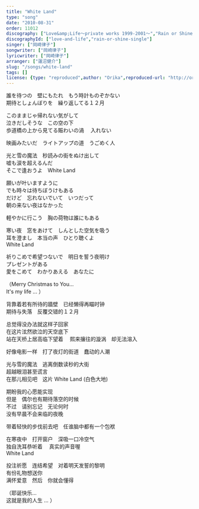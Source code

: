 ```yaml
---
title: "White Land"
type: "song"
date: "2010-08-31"
order: 11012
discography: ["Love&amp;Life〜private works 1999-2001〜","Rain or Shine～降っても晴れても〜"]
discographyId: ["love-and-life","rain-or-shine-single"]
singer: ["岡崎律子"]
songwriter: ["岡崎律子"]
lyricwriter: ["岡崎律子"]
arranger: ["蓮沼健介"]
slug: "/songs/white-land"
tags: []
license: {type: "reproduced",author: "Orika",reproduced-url: "http://orikamushi.myweb.hinet.net/",reproduced-website: "織歌蟲網站"}
---
```


誰を待つの　壁にもたれ　もう時計ものぞかない   
期待としょんぼりを　繰り返してる１２月   
  
このままじゃ帰れない気がして   
泣きだしそうな　この空の下   
歩道橋の上から見てる賑わいの渦　 入れない   
  
映画みたいだ　ライトアップの道　うごめく人   
  
光と雪の魔法　秒読みの街をぬけ出して   
嘘も涙を超えるんだ　   
そこで逢おうよ　White Land   
  
願いが叶いますように   
でも時々は待ちぼうけもある   
だけど　忘れないでいて　いつだって   
朝の来ない夜はなかった   
  
軽やかに行こう　胸の荷物は誰にもある   
  
寒い夜　窓をあけて　しんとした空気を吸う   
耳を澄まし　本当の声　ひとり聴くよ　   
White Land   
  
祈りこめで希望つないで　明日を誓う夜明け   
プレゼントがある　   
愛をこめて　わかりあえる　あなたに   
  
（Merry Christmas to You...   
It's my life ... ）  
  
  <!-- 翻译 -->

背靠着若有所待的牆壁　已经懒得再瞄时钟   
期待与失落　反覆交错的１２月   
  
总觉得没办法就这样子回家   
在这片泫然欲泣的天空底下   
站在天桥上居高临下望着　 熙来攘往的漩涡　却无法溶入   
  
好像电影一样　打了夜灯的街道　蠢动的人潮   
  
光与雪的魔法　逃离倒数读秒的大街   
超越眼泪甚至谎言　   
在那儿相见吧　这片 White Land (白色大地)   
  
期盼我的心愿能实现   
但是　偶尔也有期待落空的时候   
不过　请别忘记　无论何时   
没有早晨不会来临的夜晚   
  
带着轻快的步伐前去吧　任谁脑中都有一个包袱   
  
在寒夜中　打开窗户　深吸一口冷空气   
独自洗耳恭听着　 真实的声音喔　   
White Land   
  
投注祈愿　连结希望　对着明天发誓的黎明   
有份礼物想送你　   
满怀爱意　然后　你就会懂得   
  
（耶诞快乐...   
这就是我的人生 ... ）
